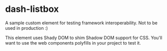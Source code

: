 # dash-listbox

A sample custom element for testing framework interoperability.
Not to be used in production :)

This element uses Shady DOM to shim Shadow DOM support for CSS.
You'll want to use the web components polyfills in your project to test it.

